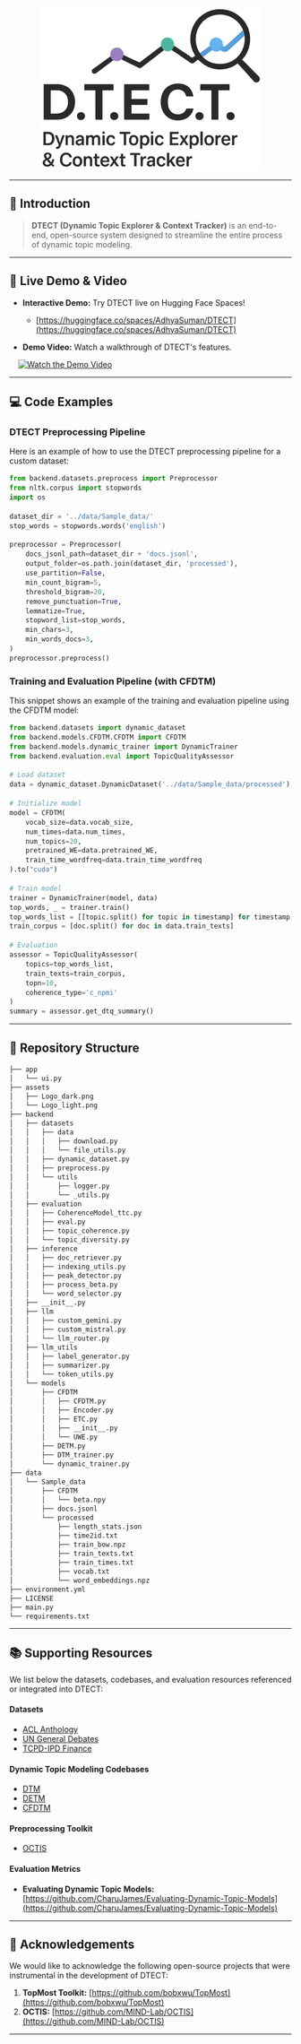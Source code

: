 
<p align="center">
  <img src="https://github.com/AdhyaSuman/DTECT/blob/main/assets/Logo_light.png" width="400"/>
</p>

-----

## 👋 Introduction

> **DTECT (Dynamic Topic Explorer & Context Tracker)** is an end-to-end, open-source system designed to streamline the entire process of dynamic topic modeling.

-----

## 🚀 Live Demo & Video

  * **Interactive Demo:** Try DTECT live on Hugging Face Spaces\!

      * [https://huggingface.co/spaces/AdhyaSuman/DTECT](https://huggingface.co/spaces/AdhyaSuman/DTECT)

* **Demo Video:** Watch a walkthrough of DTECT's features.



    [![Watch the Demo Video](https://img.youtube.com/vi/B8nNfxFoJAU/0.jpg)](https://www.youtube.com/watch?v=B8nNfxFoJAU)

-----

## 💻 Code Examples

### DTECT Preprocessing Pipeline

Here is an example of how to use the DTECT preprocessing pipeline for a custom dataset:

```python
from backend.datasets.preprocess import Preprocessor
from nltk.corpus import stopwords
import os

dataset_dir = '../data/Sample_data/'
stop_words = stopwords.words('english')

preprocessor = Preprocessor(
    docs_jsonl_path=dataset_dir + 'docs.jsonl',
    output_folder=os.path.join(dataset_dir, 'processed'),
    use_partition=False,
    min_count_bigram=5,
    threshold_bigram=20,
    remove_punctuation=True,
    lemmatize=True,
    stopword_list=stop_words,
    min_chars=3,
    min_words_docs=3,
)
preprocessor.preprocess()
```

### Training and Evaluation Pipeline (with CFDTM)

This snippet shows an example of the training and evaluation pipeline using the CFDTM model:

```python
from backend.datasets import dynamic_dataset
from backend.models.CFDTM.CFDTM import CFDTM
from backend.models.dynamic_trainer import DynamicTrainer
from backend.evaluation.eval import TopicQualityAssessor

# Load dataset
data = dynamic_dataset.DynamicDataset('../data/Sample_data/processed')

# Initialize model
model = CFDTM(
    vocab_size=data.vocab_size,
    num_times=data.num_times,
    num_topics=20,
    pretrained_WE=data.pretrained_WE,
    train_time_wordfreq=data.train_time_wordfreq
).to("cuda")

# Train model
trainer = DynamicTrainer(model, data)
top_words, _ = trainer.train()
top_words_list = [[topic.split() for topic in timestamp] for timestamp in top_words]
train_corpus = [doc.split() for doc in data.train_texts]

# Evaluation
assessor = TopicQualityAssessor(
    topics=top_words_list,
    train_texts=train_corpus,
    topn=10,
    coherence_type='c_npmi'
)
summary = assessor.get_dtq_summary()
```

-----

## 📁 Repository Structure

```
├── app
│   └── ui.py
├── assets
│   ├── Logo_dark.png
│   └── Logo_light.png
├── backend
│   ├── datasets
│   │   ├── data
│   │   │   ├── download.py
│   │   │   └── file_utils.py
│   │   ├── dynamic_dataset.py
│   │   ├── preprocess.py
│   │   └── utils
│   │       ├── logger.py
│   │       └── _utils.py
│   ├── evaluation
│   │   ├── CoherenceModel_ttc.py
│   │   ├── eval.py
│   │   ├── topic_coherence.py
│   │   └── topic_diversity.py
│   ├── inference
│   │   ├── doc_retriever.py
│   │   ├── indexing_utils.py
│   │   ├── peak_detector.py
│   │   ├── process_beta.py
│   │   └── word_selector.py
│   ├── __init__.py
│   ├── llm
│   │   ├── custom_gemini.py
│   │   ├── custom_mistral.py
│   │   └── llm_router.py
│   ├── llm_utils
│   │   ├── label_generator.py
│   │   ├── summarizer.py
│   │   └── token_utils.py
│   └── models
│       ├── CFDTM
│       │   ├── CFDTM.py
│       │   ├── Encoder.py
│       │   ├── ETC.py
│       │   ├── __init__.py
│       │   └── UWE.py
│       ├── DETM.py
│       ├── DTM_trainer.py
│       └── dynamic_trainer.py
├── data
│   └── Sample_data
│       ├── CFDTM
│       │   └── beta.npy
│       ├── docs.jsonl
│       └── processed
│           ├── length_stats.json
│           ├── time2id.txt
│           ├── train_bow.npz
│           ├── train_texts.txt
│           ├── train_times.txt
│           ├── vocab.txt
│           └── word_embeddings.npz
├── environment.yml
├── LICENSE
├── main.py
└── requirements.txt
```

-----

## 📚 Supporting Resources

We list below the datasets, codebases, and evaluation resources referenced or integrated into DTECT:

#### Datasets

- [ACL Anthology](https://aclanthology.org/)
- [UN General Debates](https://www.kaggle.com/datasets/unitednations/un-general-debates)
- [TCPD-IPD Finance](https://tcpd.ashoka.edu.in/question-hour/)

#### Dynamic Topic Modeling Codebases

- [DTM](https://github.com/bobxwu/TopMost/blob/main/topmost/trainers/dynamic/DTM_trainer.py)
- [DETM](https://github.com/bobxwu/TopMost/blob/main/topmost/models/dynamic/DETM.py)
- [CFDTM](https://github.com/bobxwu/TopMost/tree/main/topmost/models/dynamic/CFDTM)

#### Preprocessing Toolkit

- [OCTIS](https://github.com/MIND-Lab/OCTIS)

#### Evaluation Metrics

  * **Evaluating Dynamic Topic Models:** [https://github.com/CharuJames/Evaluating-Dynamic-Topic-Models](https://github.com/CharuJames/Evaluating-Dynamic-Topic-Models)

---

## 🙏 Acknowledgements

We would like to acknowledge the following open-source projects that were instrumental in the development of DTECT:

1.  **TopMost Toolkit:** [https://github.com/bobxwu/TopMost](https://github.com/bobxwu/TopMost)
2.  **OCTIS:** [https://github.com/MIND-Lab/OCTIS](https://github.com/MIND-Lab/OCTIS)

---
